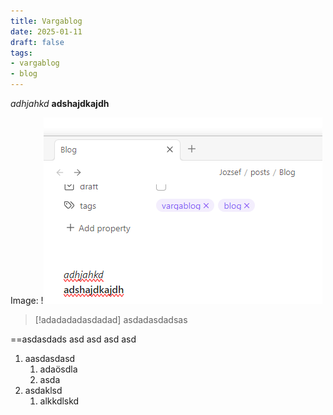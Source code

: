 ```yaml
---
title: Vargablog
date: 2025-01-11
draft: false
tags:
- vargablog
- blog
---
```


*adhjahkd*
**adshajdkajdh**

Image:
!![Image Description](/images/Pasted%20image%2020250111182206.png)

> [!adadadadasdadad]
> asdadasdadsas

==asdasdads asd asd asd asd

1. aasdasdasd
	1. adaösdla
	2. asda
2. asdaklsd
	1. alkkdlskd




